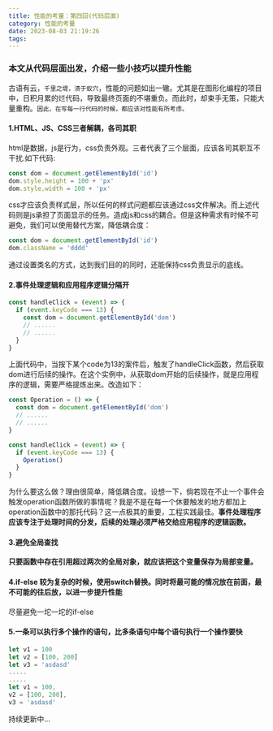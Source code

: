 ```yaml
---
title: 性能的考量：第四回(代码层面)
category: 性能的考量
date: 2023-08-03 21:19:26
tags:
---
```

### 本文从代码层面出发，介绍一些小技巧以提升性能

古语有云，`千里之堤，溃于蚁穴`，性能的问题如出一辙。尤其是在图形化编程的项目中，日积月累的烂代码，导致最终页面的不堪重负。而此时，却束手无策，只能大量重构。`因此，在写每一行代码的时候，都应该对性能有所考虑。`

#### 1.HTML、JS、CSS三者解耦，各司其职
html是数据，js是行为，css负责外观。三者代表了三个层面，应该各司其职互不干扰.如下代码:
```javascript
const dom = document.getElementById('id')
dom.style.height = 100 + 'px'
dom.style.width = 100 + 'px'
```
css才应该负责样式层，所以任何的样式问题都应该通过css文件解决。而上述代码则是js承担了页面显示的任务。造成js和css的耦合。但是这种需求有时候不可避免，我们可以使用替代方案，降低耦合度：
```javascript
const dom = document.getElementById('id')
dom.className = 'dddd'
```
通过设置类名的方式，达到我们目的的同时，还能保持css负责显示的底线。

#### 2.事件处理逻辑和应用程序逻辑分隔开
```javascript
const handleClick = (event) => {
  if (event.keyCode === 13) {
    const dom = document.getElementById('dom')
    // ......
    // ......
  }
}
```
上面代码中，当按下某个code为13的案件后，触发了handleClick函数，然后获取dom进行后续的操作。在这个实例中，从获取dom开始的后续操作，就是应用程序的逻辑，需要严格提炼出来。改造如下：
```javascript
const Operation = () => {
  const dom = document.getElementById('dom')
  // ......
  // ......
}

const handleClick = (event) => {
  if (event.keyCode === 13) {
    Operation()
  }
}
```
为什么要这么做？理由很简单，降低耦合度。设想一下，倘若现在不止一个事件会触发operation函数所做的事情呢？我是不是在每一个休要触发的地方都加上operation函数中的那托代码？这一点极其的重要，工程实践最佳。**事件处理程序应该专注于处理时间的分发，后续的处理必须严格交给应用程序的逻辑函数。**

#### 3.避免全局查找
**只要函数中存在引用超过两次的全局对象，就应该把这个变量保存为局部变量。**

#### 4.if-else 较为复杂的时候，使用switch替换。同时将最可能的情况放在前面，最不可能的往后放，以进一步提升性能
尽量避免一坨一坨的if-else

#### 5.一条可以执行多个操作的语句，比多条语句中每个语句执行一个操作要快
```javascript
let v1 = 100
let v2 = [100, 200]
let v3 = 'asdasd'
.....
.....
let v1 = 100,
v2 = [100, 200],
v3 = 'asdasd'
```

持续更新中...